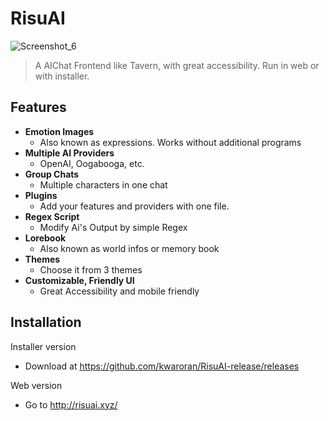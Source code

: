 # RisuAI
![Screenshot_6](https://github.com/kwaroran/RisuAI/assets/116663078/cccb9b33-5dbd-47d7-9c85-61464790aafe)

> A AIChat Frontend like Tavern, with great accessibility. Run in web or with installer.


## Features
 - **Emotion Images**
   - Also known as expressions. Works without additional programs
 - **Multiple AI Providers**
   - OpenAI, Oogabooga, etc.
 - **Group Chats**
   - Multiple characters in one chat
 - **Plugins**
   - Add your features and providers with one file.
 - **Regex Script**
   - Modify Ai's Output by simple Regex
 - **Lorebook**
   - Also known as world infos or memory book
 - **Themes**
   - Choose it from 3 themes
 - **Customizable, Friendly UI**
   - Great Accessibility and mobile friendly

## Installation

Installer version
 - Download at https://github.com/kwaroran/RisuAI-release/releases

Web version
 - Go to http://risuai.xyz/
